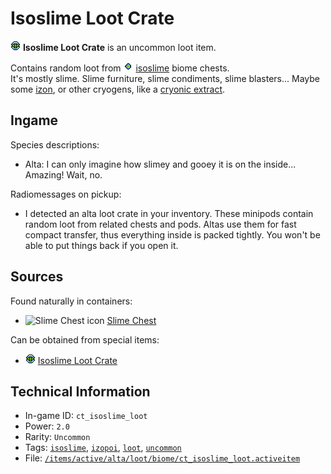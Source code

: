 # Isoslime Loot Crate

<img src="https://raw.githubusercontent.com/Ceterai/Enternia/main/items/active/alta/loot/biome/ct_isoslime_loot.png" alt="Isoslime Loot Crate icon" loading="lazy" height=16px width="auto" /> **Isoslime Loot Crate** is an uncommon loot item.

Contains random loot from <img src="https://raw.githubusercontent.com/Ceterai/Enternia/main/items/throwables/ct_isoslime_ball.png" alt="Isoslime icon" loading="lazy" height=16px width="auto" /> [isoslime](https://ceterai.github.io/MyEnternia/Wiki/Isoslime) biome chests.  
It's mostly slime. Slime furniture, slime condiments, slime blasters... Maybe some [izon](https://ceterai.github.io/MyEnternia/Wiki/izon), or other cryogens, like a [cryonic extract](https://ceterai.github.io/MyEnternia/Wiki/cryonicextract).

## Ingame

Species descriptions:

- Alta: I can only imagine how slimey and gooey it is on the inside... Amazing! Wait, no.

Radiomessages on pickup:

- I detected an alta loot crate in your inventory. These minipods contain random loot from related chests and pods. Altas use them for fast compact transfer, thus everything inside is packed tightly. You won't be able to put things back if you open it.

## Sources

Found naturally in containers:

- <img src="https://starbounder.org/mediawiki/images/d/da/Slime_Chest.png" alt="Slime Chest icon" loading="lazy" height=9px width=12px /> [Slime Chest](https://starbounder.org/Slime_Chest)

Can be obtained from special items:

- <img src="https://raw.githubusercontent.com/Ceterai/Enternia/main/items/active/alta/loot/biome/ct_isoslime_loot.png" alt="Isoslime Loot Crate icon" loading="lazy" height=16px width="auto" /> [Isoslime Loot Crate](https://ceterai.github.io/MyEnternia/Wiki/IsoslimeLootCrate)

## Technical Information

- In-game ID: `ct_isoslime_loot`
- Power: `2.0`
- Rarity: `Uncommon`
- Tags: [`isoslime`](https://ceterai.github.io/MyEnternia/Wiki/Tags/Isoslime), [`izopoi`](https://ceterai.github.io/MyEnternia/Wiki/Tags/Izopoi), [`loot`](https://ceterai.github.io/MyEnternia/Wiki/Tags/Loot), [`uncommon`](https://ceterai.github.io/MyEnternia/Wiki/Tags/Uncommon)
- File: [`/items/active/alta/loot/biome/ct_isoslime_loot.activeitem`](https://github.com/Ceterai/Enternia/blob/main/items/active/alta/loot/biome/ct_isoslime_loot.activeitem)
